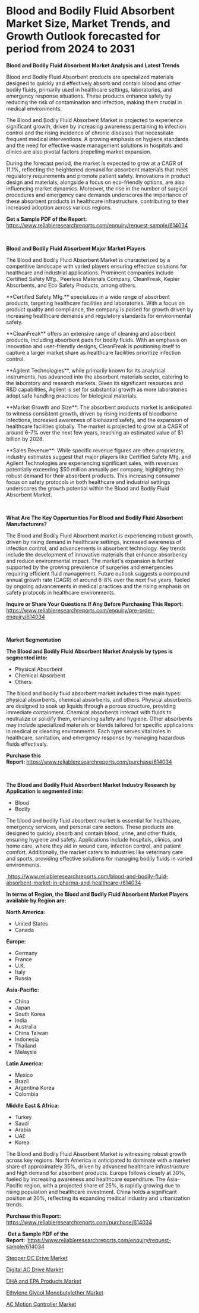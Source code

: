 <p><h1>Blood and Bodily Fluid Absorbent Market Size, Market Trends, and Growth Outlook forecasted for period from 2024 to 2031</h1></p><p><strong>Blood and Bodily Fluid Absorbent Market Analysis and Latest Trends</strong></p>
<p><p>Blood and Bodily Fluid Absorbent products are specialized materials designed to quickly and effectively absorb and contain blood and other bodily fluids, primarily used in healthcare settings, laboratories, and emergency response situations. These products enhance safety by reducing the risk of contamination and infection, making them crucial in medical environments.</p><p>The Blood and Bodily Fluid Absorbent Market is projected to experience significant growth, driven by increasing awareness pertaining to infection control and the rising incidence of chronic diseases that necessitate frequent medical interventions. A growing emphasis on hygiene standards and the need for effective waste management solutions in hospitals and clinics are also pivotal factors propelling market expansion. </p><p>During the forecast period, the market is expected to grow at a CAGR of 11.1%, reflecting the heightened demand for absorbent materials that meet regulatory requirements and promote patient safety. Innovations in product design and materials, alongside a focus on eco-friendly options, are also influencing market dynamics. Moreover, the rise in the number of surgical procedures and emergency care demands underscores the importance of these absorbent products in healthcare infrastructure, contributing to their increased adoption across various regions.</p></p>
<p><strong>Get a Sample PDF of the Report:&nbsp;</strong> <a href="https://www.reliableresearchreports.com/enquiry/request-sample/614034?utm_campaign=1509&utm_medium=2&utm_source=Github&utm_content=ia&utm_term=12102024&utm_id=blood-and-bodily-fluid-absorbent">https://www.reliableresearchreports.com/enquiry/request-sample/614034</a></p>
<p>&nbsp;</p>
<p><strong>Blood and Bodily Fluid Absorbent Major Market Players</strong></p>
<p><p>The Blood and Bodily Fluid Absorbent Market is characterized by a competitive landscape with varied players ensuring effective solutions for healthcare and industrial applications. Prominent companies include Certified Safety Mfg., Peerless Materials Company, CleanFreak, Kepler Absorbents, and Eco Safety Products, among others.</p><p>**Certified Safety Mfg.** specializes in a wide range of absorbent products, targeting healthcare facilities and laboratories. With a focus on product quality and compliance, the company is poised for growth driven by increasing healthcare demands and regulatory standards for environmental safety.</p><p>**CleanFreak** offers an extensive range of cleaning and absorbent products, including absorbent pads for bodily fluids. With an emphasis on innovation and user-friendly designs, CleanFreak is positioning itself to capture a larger market share as healthcare facilities prioritize infection control.</p><p>**Agilent Technologies**, while primarily known for its analytical instruments, has advanced into the absorbent materials sector, catering to the laboratory and research markets. Given its significant resources and R&D capabilities, Agilent is set for substantial growth as more laboratories adopt safe handling practices for biological materials.</p><p>**Market Growth and Size**: The absorbent products market is anticipated to witness consistent growth, driven by rising incidents of bloodborne infections, increased awareness of biohazard safety, and the expansion of healthcare facilities globally. The market is projected to grow at a CAGR of around 6-7% over the next few years, reaching an estimated value of $1 billion by 2028.</p><p>**Sales Revenue**: While specific revenue figures are often proprietary, industry estimates suggest that major players like Certified Safety Mfg. and Agilent Technologies are experiencing significant sales, with revenues potentially exceeding $50 million annually per company, highlighting the robust demand for their absorbent products. This increasing consumer focus on safety protocols in both healthcare and industrial settings underscores the growth potential within the Blood and Bodily Fluid Absorbent Market.</p></p>
<p>&nbsp;</p>
<p><strong>What Are The Key Opportunities For Blood and Bodily Fluid Absorbent Manufacturers?</strong></p>
<p><p>The Blood and Bodily Fluid Absorbent market is experiencing robust growth, driven by rising demand in healthcare settings, increased awareness of infection control, and advancements in absorbent technology. Key trends include the development of innovative materials that enhance absorbency and reduce environmental impact. The market's expansion is further supported by the growing prevalence of surgeries and emergencies requiring efficient fluid management. Future outlook suggests a compound annual growth rate (CAGR) of around 6-8% over the next five years, fueled by ongoing advancements in medical practices and the rising emphasis on safety protocols in healthcare environments.</p></p>
<p><strong>Inquire or Share Your Questions If Any Before Purchasing This Report:</strong> <a href="https://www.reliableresearchreports.com/enquiry/pre-order-enquiry/614034?utm_campaign=1509&utm_medium=2&utm_source=Github&utm_content=ia&utm_term=12102024&utm_id=blood-and-bodily-fluid-absorbent">https://www.reliableresearchreports.com/enquiry/pre-order-enquiry/614034</a></p>
<p>&nbsp;</p>
<p><strong>Market Segmentation</strong></p>
<p><strong>The Blood and Bodily Fluid Absorbent Market Analysis by types is segmented into:</strong></p>
<p><ul><li>Physical Absorbent</li><li>Chemical Absorbent</li><li>Others</li></ul></p>
<p><p>The blood and bodily fluid absorbent market includes three main types: physical absorbents, chemical absorbents, and others. Physical absorbents are designed to soak up liquids through a porous structure, providing immediate containment. Chemical absorbents interact with fluids to neutralize or solidify them, enhancing safety and hygiene. Other absorbents may include specialized materials or blends tailored for specific applications in medical or cleaning environments. Each type serves vital roles in healthcare, sanitation, and emergency response by managing hazardous fluids effectively.</p></p>
<p><strong>Purchase this Report:&nbsp;</strong><a href="https://www.reliableresearchreports.com/purchase/614034?utm_campaign=1509&utm_medium=2&utm_source=Github&utm_content=ia&utm_term=12102024&utm_id=blood-and-bodily-fluid-absorbent">https://www.reliableresearchreports.com/purchase/614034</a></p>
<p>&nbsp;</p>
<p><strong>The Blood and Bodily Fluid Absorbent Market Industry Research by Application is segmented into:</strong></p>
<p><ul><li>Blood</li><li>Bodily</li></ul></p>
<p><p>The blood and bodily fluid absorbent market is essential for healthcare, emergency services, and personal care sectors. These products are designed to quickly absorb and contain blood, urine, and other fluids, ensuring hygiene and safety. Applications include hospitals, clinics, and home care, where they aid in wound care, infection control, and patient comfort. Additionally, the market caters to industries like veterinary care and sports, providing effective solutions for managing bodily fluids in varied environments.</p></p>
<p><a href="https://www.reliableresearchreports.com/blood-and-bodily-fluid-absorbent-market-in-pharma-and-healthcare-r614034?utm_campaign=1509&utm_medium=2&utm_source=Github&utm_content=ia&utm_term=12102024&utm_id=blood-and-bodily-fluid-absorbent">&nbsp;https://www.reliableresearchreports.com/blood-and-bodily-fluid-absorbent-market-in-pharma-and-healthcare-r614034</a></p>
<p><strong>In terms of Region, the Blood and Bodily Fluid Absorbent Market Players available by Region are:</strong></p>
<p>
    <p> <strong> North America: </strong>
        <ul>
            <li>United States</li>
            <li>Canada</li>
        </ul>
        </p> 
    <p> <strong> Europe: </strong>
        <ul>
            <li>Germany</li>
            <li>France</li>
            <li>U.K.</li>
            <li>Italy</li>
            <li>Russia</li>
        </ul>
        </p> 
    <p> <strong> Asia-Pacific: </strong>
        <ul>
            <li>China</li>
            <li>Japan</li>
            <li>South Korea</li>
            <li>India</li>
            <li>Australia</li>
            <li>China Taiwan</li>
            <li>Indonesia</li>
            <li>Thailand</li>
            <li>Malaysia</li>
        </ul>
        </p> 
    <p> <strong> Latin America: </strong>
        <ul>
            <li>Mexico</li>
            <li>Brazil</li>
            <li>Argentina Korea</li>
            <li>Colombia</li>
        </ul>
        </p> 
    <p> <strong> Middle East & Africa: </strong>
        <ul>
            <li>Turkey</li>
            <li>Saudi</li>
            <li>Arabia</li>
            <li>UAE</li>
            <li>Korea</li>
        </ul>
    </p>
    </p>
<p><p>The Blood and Bodily Fluid Absorbent Market is witnessing robust growth across key regions. North America is anticipated to dominate with a market share of approximately 35%, driven by advanced healthcare infrastructure and high demand for absorbent products. Europe follows closely at 30%, fueled by increasing awareness and healthcare expenditure. The Asia-Pacific region, with a projected share of 25%, is rapidly growing due to rising population and healthcare investment. China holds a significant position at 20%, reflecting its expanding medical industry and urbanization trends.</p></p>
<p><strong>Purchase this Report: </strong><a href="https://www.reliableresearchreports.com/purchase/614034?utm_campaign=1509&utm_medium=2&utm_source=Github&utm_content=ia&utm_term=12102024&utm_id=blood-and-bodily-fluid-absorbent">https://www.reliableresearchreports.com/purchase/614034</a></p>
<p>&nbsp;<strong>Get a Sample PDF of the Report:&nbsp;&nbsp;</strong><a href="https://www.reliableresearchreports.com/enquiry/request-sample/614034?utm_campaign=1509&utm_medium=2&utm_source=Github&utm_content=ia&utm_term=12102024&utm_id=blood-and-bodily-fluid-absorbent">https://www.reliableresearchreports.com/enquiry/request-sample/614034</a></p>
<p><strong></strong></p>
<p><p><a href="https://www.linkedin.com/pulse/global-stepper-dc-drive-market-product-type-application-region-prtgf?utm_campaign=1509&utm_medium=2&utm_source=Github&utm_content=ia&utm_term=12102024&utm_id=blood-and-bodily-fluid-absorbent">Stepper DC Drive Market</a></p><p><a href="https://www.linkedin.com/pulse/digital-ac-drive-market-forecasts-trends-impact-analysis-2024-oogsf?utm_campaign=1509&utm_medium=2&utm_source=Github&utm_content=ia&utm_term=12102024&utm_id=blood-and-bodily-fluid-absorbent">Digital AC Drive Market</a></p><p><a href="https://github.com/AKSHATREPORTPRIME/Market-Research-Report-List-6/blob/main/dha-and-epa-products-market.md?utm_campaign=1509&utm_medium=2&utm_source=Github&utm_content=ia&utm_term=12102024&utm_id=blood-and-bodily-fluid-absorbent">DHA and EPA Products Market</a></p><p><a href="https://github.com/BellAuer/Market-Research-Report-List-1/blob/main/ethylene-glycol-monobutylether-market.md?utm_campaign=1509&utm_medium=2&utm_source=Github&utm_content=ia&utm_term=12102024&utm_id=blood-and-bodily-fluid-absorbent">Ethylene Glycol Monobutylether Market</a></p><p><a href="https://www.linkedin.com/pulse/ac-motion-controller-market-overview-regional-outlook-competitive-fyiuf?utm_campaign=1509&utm_medium=2&utm_source=Github&utm_content=ia&utm_term=12102024&utm_id=blood-and-bodily-fluid-absorbent">AC Motion Controller Market</a></p></p>
